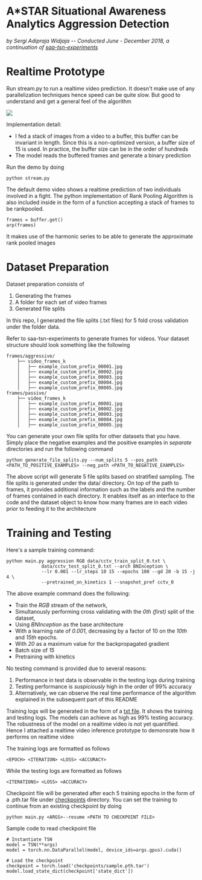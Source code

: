 # A*STAR Situational Awareness Analytics Aggression Detection
_by Sergi Adipraja Widjaja -- Conducted June - December 2018, a continuation of [saa-tsn-experiments](https://github.com/adiser/saa-tsn-experiments)_

# Realtime Prototype
Run stream.py to run a realtime video prediction. It doesn't make use of any parallelization techniques hence speed can be quite slow. But good to understand and get a general feel of the algorithm 

![](aggressive.gif)

Implementation detail:
* I fed a stack of images from a video to a buffer, this buffer can be invariant in length. Since this is a non-optimized version, a buffer size of 15 is used. In practice, the buffer size can be in the order of hundreds
* The model reads the buffered frames and generate a binary prediction

Run the demo by doing

```
python stream.py 
```

The default demo video shows a realtime prediction of two individuals involved in a fight. The python implementation of Rank Pooling Algorithm is also included inside in the form of a function accepting a stack of frames to be rankpooled.
```
frames = buffer.get()
arp(frames)
```
It makes use of the harmonic series to be able to generate the approximate rank pooled images



# Dataset Preparation

Dataset preparation consists of
1. Generating the frames
2. A folder for each set of video frames
3. Generated file splits

In this repo, I generated the file splits (.txt files) for 5 fold cross validation under the folder data. 

Refer to saa-tsn-experiments to generate frames for videos. Your dataset structure should look something like the following

```
frames/aggressive/
    ├── video_frames_k
    │   ├── example_custom_prefix_00001.jpg
    │   ├── example_custom_prefix_00002.jpg
    │   ├── example_custom_prefix_00003.jpg
    │   ├── example_custom_prefix_00004.jpg
    │   ├── example_custom_prefix_00005.jpg
frames/passive/
    ├── video_frames_k
    │   ├── example_custom_prefix_00001.jpg
    │   ├── example_custom_prefix_00002.jpg
    │   ├── example_custom_prefix_00003.jpg
    │   ├── example_custom_prefix_00004.jpg
    │   ├── example_custom_prefix_00005.jpg
```

You can generate your own file splits for other datasets that you have. Simply place the negative examples and the positive examples in *separate* directories and run the following command
```
python generate_file_splits.py --num_splits 5 --pos_path <PATH_TO_POSITIVE_EXAMPLES> --neg_path <PATH_TO_NEGATIVE_EXAMPLES>
```
The above script will generate 5 file splits based on stratified sampling. The file splits is generated under the data/ directory. On top of the path to frames, it provides additional information such as the labels and the number of frames contained in each directory. It enables itself as an interface to the code and the dataset object to know how many frames are in each video prior to feeding it to the architecture

# Training and Testing
Here's a sample training command:

```
python main.py aggression RGB data/cctv_train_split_0.txt \
             data/cctv_test_split_0.txt --arch BNInception \
             --lr 0.001 --lr_steps 10 15 --epochs 100 --gd 20 -b 15 -j 4 \
             --pretrained_on_kinetics 1 --snapshot_pref cctv_0 
```
The above example command does the following:
- Train the *RGB* stream of the network,
- Simultanously performing cross validating with the *0th (first)* split of the dataset, 
- Using *BNInception* as the base architecture
- With a learning rate of *0.001*, decreasing by a factor of 10 on the *10th* and *15th* epochs.
- With *20* as a maximum value for the backpropagated gradient
- Batch size of *15*
- Pretraining with kinetics 

No testing command is provided due to several reasons:
1. Performance in test data is observable in the testing logs during training
2. Testing performance is *suspiciously* high in the order of 99% accuracy
3. Alternatively, we can observe the real time performance of the algorithm explained in the subsequent part of this README

Training logs will be generated in the form of a [txt file](./logs/). It shows the training and testing logs. The models can achieve as high as 99% testing accuracy. The robustness of the model on a realtime video is not yet quantified. Hence I attached a realtime video inference prototype to demonsrate how it performs on realtime video

The training logs are formatted as follows
```
<EPOCH> <ITERATION> <LOSS> <ACCURACY>
```

While the testing logs are formatted as follows

```
<ITERATIONS> <LOSS> <ACCURACY>
```

Checkpoint file will be generated after each 5 training epochs in the form of a .pth.tar file under [checkpoints](checkpoints/) directory. You can set the training to continue from an existing checkpoint by doing 
```
python main.py <ARGS>--resume <PATH TO CHECKPOINT FILE>
```

Sample code to read checkpoint file
```
# Instantiate TSN 
model = TSN(**args)
model = torch.nn.DataParallel(model, device_ids=args.gpus).cuda()

# Load the checkpoint
checkpoint = torch.load('checkpoints/sample.pth.tar')
model.load_state_dict(checkpoint['state_dict'])
```
 